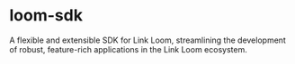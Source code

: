 # loom-sdk
A flexible and extensible SDK for Link Loom, streamlining the development of robust, feature-rich applications in the Link Loom ecosystem.
